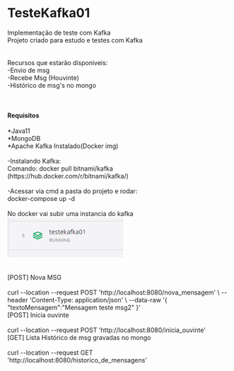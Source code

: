# TesteKafka01
Implementação de teste com Kafka</br>
Projeto criado para estudo e testes com Kafka</br>
</br></br>
Recursos que estarão disponiveis: </br>
-Envio de msg </br>
-Recebe Msg (Houvinte)</br>
-Histórico de msg's no mongo </br> 
 
</br>
<h4>Requisitos</h4>
*Java11  </br>
*MongoDB </br>
*Apache Kafka Instalado(Docker img) </br>
</br>
-Instalando Kafka: </br>
Comando: docker pull bitnami/kafka </br>
(https://hub.docker.com/r/bitnami/kafka/) </br>
 </br>
-Acessar via cmd a pasta do projeto e rodar:  </br>
docker-compose up -d </br>
</br>
No docker vai subir uma instancia do kafka </br>
<img src="docker_kafka1.png"> </br>
</br></br>
[POST] Nova MSG </br>
</br>
curl --location --request POST 'http://localhost:8080/nova_mensagem' \
--header 'Content-Type: application/json' \
--data-raw '{
    "textoMensagem":"Mensagem teste msg2"
}'
</br>
[POST] Inicia ouvinte </br>
</br>
curl --location --request POST 'http://localhost:8080/inicia_ouvinte'
</br>
[GET] Lista Histórico de msg gravadas no mongo </br>
</br>
curl --location --request GET 'http://localhost:8080/historico_de_mensagens'
</br>